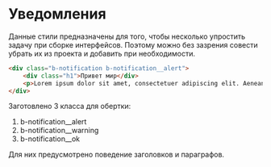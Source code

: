 # Уведомления

Данные стили предназначены для того, чтобы несколько упростить задачу при сборке интерфейсов. Поэтому можно без зазрения совести убрать их из проекта и добавить при необходимости.

```html
<div class="b-notification b-notification__alert">
    <div class="h1">Привет мир</div>
    <p>Lorem ipsum dolor sit amet, consectetuer adipiscing elit. Aenean commodo ligula eget dolor.</p>
</div>
```

Заготовлено 3 класса для обертки:

1. b-notification__alert
1. b-notification__warning
1. b-notification__ok

Для них предусмотрено поведение заголовков и параграфов.